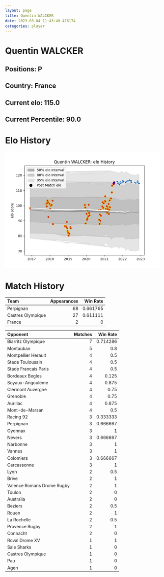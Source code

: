 ```yaml
---  
layout: page  
title: Quentin WALCKER  
date: 2023-03-04 11:43:40.476174  
categories: player  
---
```

# Quentin WALCKER

## Positions: P

## Country: France

## Current elo: 115.0

## Current Percentile: 90.0

# Elo History


![elo history](history_QuentinWALCKER.png)
# Match History


| Team              |   Appearances |   Win Rate |
|:------------------|--------------:|-----------:|
| Perpignan         |            68 |   0.661765 |
| Castres Olympique |            27 |   0.611111 |
| France            |             2 |   0        |

| Opponent                   |   Matches |   Win Rate |
|:---------------------------|----------:|-----------:|
| Biarritz Olympique         |         7 |   0.714286 |
| Montauban                  |         5 |   0.8      |
| Montpellier Herault        |         4 |   0.5      |
| Stade Toulousain           |         4 |   0.5      |
| Stade Francais Paris       |         4 |   0.5      |
| Bordeaux Begles            |         4 |   0.125    |
| Soyaux-Angouleme           |         4 |   0.875    |
| Clermont Auvergne          |         4 |   0.75     |
| Grenoble                   |         4 |   0.75     |
| Aurillac                   |         4 |   0.875    |
| Mont-de-Marsan             |         4 |   0.5      |
| Racing 92                  |         3 |   0.333333 |
| Perpignan                  |         3 |   0.666667 |
| Oyonnax                    |         3 |   1        |
| Nevers                     |         3 |   0.666667 |
| Narbonne                   |         3 |   1        |
| Vannes                     |         3 |   1        |
| Colomiers                  |         3 |   0.666667 |
| Carcassonne                |         3 |   1        |
| Lyon                       |         2 |   0.5      |
| Brive                      |         2 |   1        |
| Valence Romans Drome Rugby |         2 |   1        |
| Toulon                     |         2 |   0        |
| Australia                  |         2 |   0        |
| Beziers                    |         2 |   0.5      |
| Rouen                      |         2 |   1        |
| La Rochelle                |         2 |   0.5      |
| Provence Rugby             |         2 |   1        |
| Connacht                   |         2 |   0        |
| Roval Drome XV             |         1 |   1        |
| Sale Sharks                |         1 |   0        |
| Castres Olympique          |         1 |   0        |
| Pau                        |         1 |   0        |
| Agen                       |         1 |   0        |
